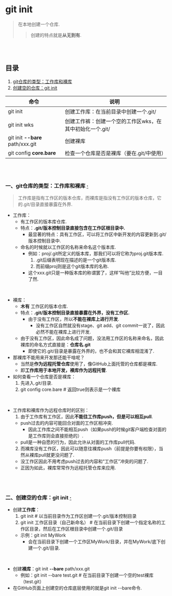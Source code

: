 # git init
> 在本地创建一个仓库.
>
>> 创建的特点就是**从无到有**.

<br><br>

## 目录

1. [git仓库的类型：工作库和裸库](#一git仓库的类型工作库和裸库--)
2. [创建空的仓库：git init](#二创建空的仓库git-init--)

| 命令 | 说明 |
| --- | --- |
| git init | 创建工作库：在当前目录中创建一个.git/ |
| git init wks | 创建工作裤：创建一个空的工作区wks，在其中初始化一个.git/ |
| git init **--bare** path/xxx.git | 创建裸库 |
| git config **core.bare** | 检查一个仓库是否是裸库（要在.git/中使用）|

<br><br>

### 一、git仓库的类型：工作库和裸库  [·](#目录)
> 工作库是指有工作区的版本仓库，而裸库是指没有工作区的版本仓库，它的.git/目录直接暴露在外界.

- 工作库：
  - 有工作区的版本库仓库.
  - 特点：**.git/版本控制目录直接包含在工作区根目录中.**
    - 最显著的特点：具有工作区，可以将工作区中新开发的内容更新到.git/版本控制目录中.
  - 命名的时候就以工作区的名称来命名这个版本库.
    - 例如：proj/.git所定义的版本库，那我们可以将它称为proj.git版本库.
      1. .git后缀表明现在描述的是一个git版本库.
      2. 而前缀proj则是这个git版本库的名称.
    - 这个xxx.git只是一种版本库的称谓罢了，这样“叫他”比较方便，一目了然.

<br>

- 裸库：
  - **木有** 工作区的版本仓库.
  - 特点：**.git/版本控制目录直接暴露在外界，没有工作区.**
    - 由于没有工作区，所以**不能在裸库上进行开发**.
      - 没有工作区自然就没有stage、git add、git commit一说了，因此必然不能在裸库上进行开发.
  - 由于没有工作区，因此命名成了问题，没法用工作区的名称来命名，因此裸库的命名方式直接是：**仓库名.git**
    - 即使它的.git/目录是暴露在外界的，也不会和其它裸库相混淆了.
- 那裸库不能用来开发那还能干啥呢？
  - 当然是**作为远程托管仓库**使用了，像GitHub上面托管的仓库都是裸库.
  - 即**工作库用于本地开发，裸库作为远程托管**.
- 如何查看一个仓库是否是裸库：
  1. 先进入.git/目录.
  2. git config core.bare  # 返回true则表示是一个裸库

<br>

- 工作库和裸库作为远程仓库时的区别：
  1. 由于工作库有工作区，因此**不能往工作库push，但是可以相互pull**.
    - push过去的内容可能回合对面的工作区相冲突.
      - 因此工作库之间不能相互push（如果push的时候git客户端检查对面的是工作库则会直接拒绝的）.
    - pull是一种自愿的行为，因此允许从对面的工作库pull代码.
  2. 而裸库没有工作区，因此可以随意往裸库push（前提是你要有权限），当然从裸库pull就更没问题了.
    - 没工作区因此不用考虑push过去的内容和“工作区”冲突的问题了.
    - 正因为如此，裸库常常作为远程托管仓库来应用.


<br><br>

### 二、创建空的仓库：git init  [·](#目录)

- 创建**工作库**：
  1. git init   # 以当前目录作为工作区创建一个.git/版本控制目录
  2. git init 工作区目录（自己新命名）  # 在当前目录下创建一个指定名称的工作区目录，然后在工作区根目录中创建一个.git/目录
    - 示例：git init MyWork
      - 会在当前目录下创建一个工作区MyWork/目录，并在MyWork/底下创建一个.git/目录.

<br>

- 创建**裸库**：git init **--bare** path/xxx.git
  - 例如：git init --bare test.git  # 在当前目录下创建一个空的test裸库（test.git）
- 在GitHub页面上创建空的仓库底层使用的就是git init --bare命令.
